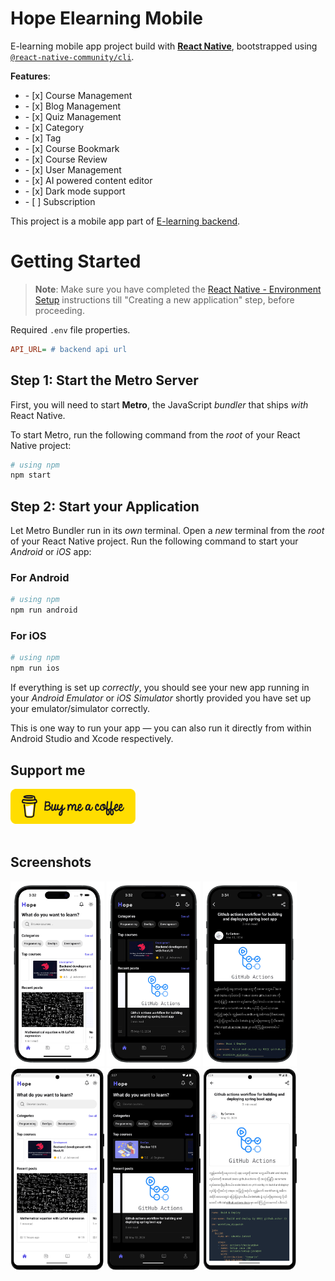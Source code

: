 # Hope Elearning Mobile

E-learning mobile app project build with [**React Native**](https://reactnative.dev), bootstrapped using [`@react-native-community/cli`](https://github.com/react-native-community/cli).

**Features**:
<ul>
	<li>- [x] Course Management</li>
	<li>- [x] Blog Management</li>
	<li>- [x] Quiz Management</li>
	<li>- [x] Category</li>
	<li>- [x] Tag</li>
	<li>- [x] Course Bookmark</li>
	<li>- [x] Course Review</li>
	<li>- [x] User Management</li>
	<li>- [x] AI powered content editor</li>
	<li>- [x] Dark mode support</li>
	<li>- [ ] Subscription</li>
</ul>

This project is a mobile app part of [E-learning backend](https://github.com/phyohtetarkar/hope-elearning-backend/).

# Getting Started

>**Note**: Make sure you have completed the [React Native - Environment Setup](https://reactnative.dev/docs/environment-setup) instructions till "Creating a new application" step, before proceeding.

Required `.env` file properties.

```ini
API_URL= # backend api url
```

## Step 1: Start the Metro Server

First, you will need to start **Metro**, the JavaScript _bundler_ that ships _with_ React Native.

To start Metro, run the following command from the _root_ of your React Native project:

```bash
# using npm
npm start
```

## Step 2: Start your Application

Let Metro Bundler run in its _own_ terminal. Open a _new_ terminal from the _root_ of your React Native project. Run the following command to start your _Android_ or _iOS_ app:

### For Android

```bash
# using npm
npm run android
```

### For iOS

```bash
# using npm
npm run ios
```

If everything is set up _correctly_, you should see your new app running in your _Android Emulator_ or _iOS Simulator_ shortly provided you have set up your emulator/simulator correctly.

This is one way to run your app — you can also run it directly from within Android Studio and Xcode respectively.

## Support me

<a href="https://www.buymeacoffee.com/yzox2vc1i">
	<img src="images/bmc-button.png" width="200">
</a>
<br/>
<br/>

## Screenshots

<div float="left">
   <img src="images/ios-home.png" width="150">
   <img src="images/ios-home-dark.png" width="150">
   <img src="images/ios-post-dark.png" width="150">
   
</div>

<div float="left">
   <img src="images/android-home.png" width="150">
   <img src="images/android-home-dark.png" width="150">
   <img src="images/android-post.png" width="150">
</div>